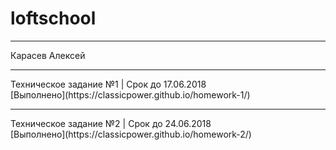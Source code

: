 # loftschool
<hr>
Карасев Алексей
<hr>
Техническое задание №1 | Срок до 17.06.2018<br>
[Выполнено](https://classicpower.github.io/homework-1/)
<hr>
Техническое задание №2 | Срок до 24.06.2018<br>
[Выполнено](https://classicpower.github.io/homework-2/)
